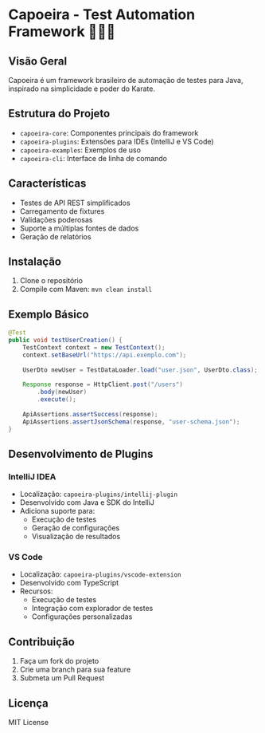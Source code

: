 # Capoeira  - Test Automation Framework 🤸🏿‍♀️

## Visão Geral
Capoeira  é um framework brasileiro de automação de testes para Java, inspirado na simplicidade e poder do Karate.

## Estrutura do Projeto
- `capoeira-core`: Componentes principais do framework
- `capoeira-plugins`: Extensões para IDEs (IntelliJ e VS Code)
- `capoeira-examples`: Exemplos de uso
- `capoeira-cli`: Interface de linha de comando

## Características
- Testes de API REST simplificados
- Carregamento de fixtures
- Validações poderosas
- Suporte a múltiplas fontes de dados
- Geração de relatórios

## Instalação
1. Clone o repositório
2. Compile com Maven: `mvn clean install`

## Exemplo Básico
```java
@Test
public void testUserCreation() {
    TestContext context = new TestContext();
    context.setBaseUrl("https://api.exemplo.com");
    
    UserDto newUser = TestDataLoader.load("user.json", UserDto.class);
    
    Response response = HttpClient.post("/users")
        .body(newUser)
        .execute();
    
    ApiAssertions.assertSuccess(response);
    ApiAssertions.assertJsonSchema(response, "user-schema.json");
}
```

## Desenvolvimento de Plugins

### IntelliJ IDEA
- Localização: `capoeira-plugins/intellij-plugin`
- Desenvolvido com Java e SDK do IntelliJ
- Adiciona suporte para:
  - Execução de testes
  - Geração de configurações
  - Visualização de resultados

### VS Code
- Localização: `capoeira-plugins/vscode-extension`
- Desenvolvido com TypeScript
- Recursos:
  - Execução de testes
  - Integração com explorador de testes
  - Configurações personalizadas

## Contribuição
1. Faça um fork do projeto
2. Crie uma branch para sua feature
3. Submeta um Pull Request

## Licença
MIT License
```
